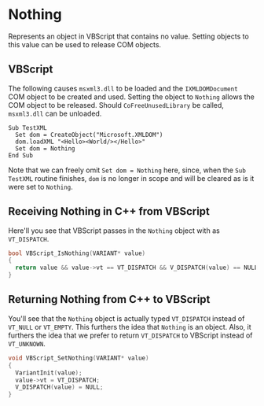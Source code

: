 # Nothing

Represents an object in VBScript that contains no value. Setting objects to this value can be used to release COM objects.

## VBScript

The following causes `msxml3.dll` to be loaded and the `IXMLDOMDocument` COM object to be created and used. Setting the object to `Nothing` allows the COM object to be released. Should `CoFreeUnusedLibrary` be called, `msxml3.dll` can be unloaded.

```vbs
Sub TestXML
  Set dom = CreateObject("Microsoft.XMLDOM")
  dom.loadXML "<Hello><World/></Hello>"
  Set dom = Nothing
End Sub
```

Note that we can freely omit `Set dom = Nothing` here, since, when the `Sub TestXML` routine finishes, `dom` is no longer in scope and will be cleared as is it were set to `Nothing`.

## Receiving Nothing in C++ from VBScript

Here'll you see that VBScript passes in the `Nothing` object with as `VT_DISPATCH`.

```c++
bool VBScript_IsNothing(VARIANT* value)
{
  return value && value->vt == VT_DISPATCH && V_DISPATCH(value) == NULL;
}
```

## Returning Nothing from C++ to VBScript

You'll see that the `Nothing` object is actually typed `VT_DISPATCH` instead of `VT_NULL` or `VT_EMPTY`. This furthers the idea that `Nothing` is an object. Also, it furthers the idea that we prefer to return `VT_DISPATCH` to VBScript instead of `VT_UNKNOWN`.

```c++
void VBScript_SetNothing(VARIANT* value)
{
  VariantInit(value);
  value->vt = VT_DISPATCH;
  V_DISPATCH(value) = NULL;
}
```
